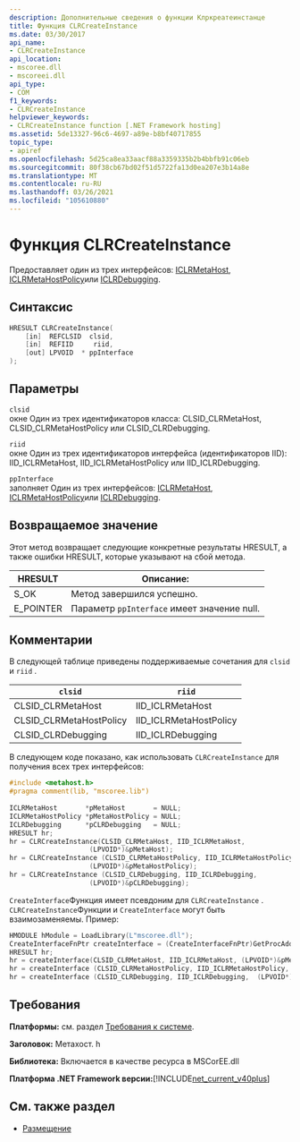 ```yaml
---
description: Дополнительные сведения о функции Клркреатеинстанце
title: Функция CLRCreateInstance
ms.date: 03/30/2017
api_name:
- CLRCreateInstance
api_location:
- mscoree.dll
- mscoreei.dll
api_type:
- COM
f1_keywords:
- CLRCreateInstance
helpviewer_keywords:
- CLRCreateInstance function [.NET Framework hosting]
ms.assetid: 5de13327-96c6-4697-a89e-b8bf40717855
topic_type:
- apiref
ms.openlocfilehash: 5d25ca8ea33aacf88a3359335b2b4bbfb91c06eb
ms.sourcegitcommit: 80f38cb67bd02f51d5722fa13d0ea207e3b14a8e
ms.translationtype: MT
ms.contentlocale: ru-RU
ms.lasthandoff: 03/26/2021
ms.locfileid: "105610880"
---
```

# <a name="clrcreateinstance-function"></a>Функция CLRCreateInstance

Предоставляет один из трех интерфейсов: [ICLRMetaHost](iclrmetahost-interface.md), [ICLRMetaHostPolicy](iclrmetahostpolicy-interface.md)или [ICLRDebugging](../debugging/iclrdebugging-interface.md).  
  
## <a name="syntax"></a>Синтаксис  
  
```cpp  
HRESULT CLRCreateInstance(  
    [in]  REFCLSID  clsid,  
    [in]  REFIID     riid,  
    [out] LPVOID  * ppInterface  
);  
```  
  
## <a name="parameters"></a>Параметры  

 `clsid`  
 окне Один из трех идентификаторов класса: CLSID_CLRMetaHost, CLSID_CLRMetaHostPolicy или CLSID_CLRDebugging.  
  
 `riid`  
 окне Один из трех идентификаторов интерфейса (идентификаторов IID): IID_ICLRMetaHost, IID_ICLRMetaHostPolicy или IID_ICLRDebugging.  
  
 `ppInterface`  
 заполняет Один из трех интерфейсов: [ICLRMetaHost](iclrmetahost-interface.md), [ICLRMetaHostPolicy](iclrmetahostpolicy-interface.md)или [ICLRDebugging](../debugging/iclrdebugging-interface.md).  
  
## <a name="return-value"></a>Возвращаемое значение  

 Этот метод возвращает следующие конкретные результаты HRESULT, а также ошибки HRESULT, которые указывают на сбой метода.  
  
|HRESULT|Описание:|  
|-------------|-----------------|  
|S_OK|Метод завершился успешно.|  
|E_POINTER|Параметр `ppInterface` имеет значение null.|  
  
## <a name="remarks"></a>Комментарии  

 В следующей таблице приведены поддерживаемые сочетания для `clsid` и `riid` .  
  
|`clsid`|`riid`|  
|--------------|------------|  
|CLSID_CLRMetaHost|IID_ICLRMetaHost|  
|CLSID_CLRMetaHostPolicy|IID_ICLRMetaHostPolicy|  
|CLSID_CLRDebugging|IID_ICLRDebugging|  
  
 В следующем коде показано, как использовать `CLRCreateInstance` для получения всех трех интерфейсов:  
  
```cpp  
#include <metahost.h>  
#pragma comment(lib, "mscoree.lib")  
  
ICLRMetaHost       *pMetaHost       = NULL;  
ICLRMetaHostPolicy *pMetaHostPolicy = NULL;  
ICLRDebugging      *pCLRDebugging   = NULL;  
HRESULT hr;  
hr = CLRCreateInstance(CLSID_CLRMetaHost, IID_ICLRMetaHost,  
                    (LPVOID*)&pMetaHost);  
hr = CLRCreateInstance (CLSID_CLRMetaHostPolicy, IID_ICLRMetaHostPolicy,  
                    (LPVOID*)&pMetaHostPolicy);  
hr = CLRCreateInstance (CLSID_CLRDebugging, IID_ICLRDebugging,  
                    (LPVOID*)&pCLRDebugging);  
```  

`CreateInterface`Функция имеет псевдоним для `CLRCreateInstance` .  `CLRCreateInstance`Функции и `CreateInterface` могут быть взаимозаменяемы. Пример:

```cpp
HMODULE hModule = LoadLibrary(L"mscoree.dll");
CreateInterfaceFnPtr createInterface = (CreateInterfaceFnPtr)GetProcAddress(hModule, "CreateInterface");
HRESULT hr;
hr = createInterface(CLSID_CLRMetaHost, IID_ICLRMetaHost, (LPVOID*)&pMetaHost);
hr = createInterface (CLSID_CLRMetaHostPolicy, IID_ICLRMetaHostPolicy,  (LPVOID*)&pMetaHostPolicy);  
hr = createInterface (CLSID_CLRDebugging, IID_ICLRDebugging,  (LPVOID*)&pCLRDebugging); 
```
  
## <a name="requirements"></a>Требования  

 **Платформы:** см. раздел [Требования к системе](../../get-started/system-requirements.md).  
  
 **Заголовок:** Метахост. h  
  
 **Библиотека:** Включается в качестве ресурса в MSCorEE.dll  
  
 **Платформа .NET Framework версии:**[!INCLUDE[net_current_v40plus](../../../../includes/net-current-v40plus-md.md)]  
  
## <a name="see-also"></a>См. также раздел

- [Размещение](index.md)

